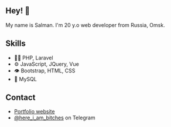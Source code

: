 ## Hey! 👋
My name is Salman. I'm 20 y.o web developer from Russia, Omsk.

## Skills
- 👨‍💻 PHP, Laravel
- ⚙️ JavaScript, JQuery, Vue
- 👁️ Bootstrap, HTML, CSS
- 💽 MySQL

## Contact
- [Portfolio website](http://my.webcenter.website)
- [@here_i_am_bitches](https://t.me/here_i_am_bitches) on Telegram
